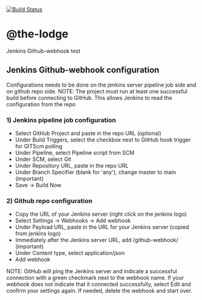 [![Build Status](http://ec2-3-253-60-228.eu-west-1.compute.amazonaws.com/buildStatus/icon?job=parameterized-pipeline)](http://ec2-54-76-125-146.eu-west-1.compute.amazonaws.com/job/parameterized-pipeline/) 
# @the-lodge

Jenkins Github-webhook test

## Jenkins Github-webhook configuration

Configurations needs to be done on the jenkins server pipeline job side and on github repo side.
NOTE: The project must run at least one successful build before connecting to GitHub. This allows Jenkins to read the configuration from the repo

### 1) Jenkins pipeline job configuration
- Select GitHub Project and paste in the repo URL (optional)  
- Under Build Triggers, select the checkbox next to GitHub hook trigger for GITScm polling  
- Under Pipeline, select Pipeline script from SCM  
- Under SCM, select Git  
- Under Repository URL, paste in the repo URL  
- Under Branch Specifier (blank for 'any'), change master to main (important)  
- Save → Build Now  

### 2) Github repo configuration
- Copy the URL of your Jenkins server (right click on the jenkins logo)  
- Select Settings → Webhooks → Add webhook  
- Under Payload URL, paste in the URL for your Jenkins server (copied from jenkins logo)  
- Immediately after the Jenkins server URL, add /github-webhook/ (important)  
- Under Content type, select application/json  
- Add webhook

NOTE: GitHub will ping the Jenkins server and indicate a successful connection with a green checkmark next to the webhook name. If your webhook does not indicate that it connected successfully, select Edit and confirm your settings again. If needed, delete the webhook and start over.











